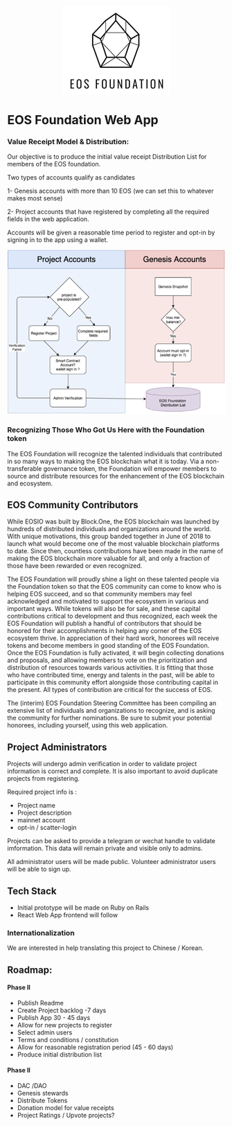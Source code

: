 <center> 
  
  ![](visual-guide/eos-foundation-logo.png)
  
</center>

# EOS Foundation Web App
### Value Receipt Model & Distribution:


Our objective is to produce the initial value receipt Distribution List for members of the EOS foundation.


Two types of accounts qualify as candidates

1- Genesis accounts with more than 10 EOS (we can set this to whatever makes most sense)

2- Project accounts that have registered by completing all the required fields in the web application. 

Accounts will be given a reasonable time period to register and opt-in by signing in to the app using a wallet.

<center> 
  
  ![](docs/foundation-webapp.png)
  
</center>

### Recognizing Those Who Got Us Here with the Foundation token

The EOS Foundation will recognize the talented individuals that contributed in so many ways to making the EOS blockchain what it is today. Via a non-transferable governance token, the Foundation will empower members to source and distribute resources for the enhancement of the EOS blockchain and ecosystem. 

## EOS Community Contributors   
While EOSIO was built by Block.One, the EOS blockchain was launched by hundreds of distributed individuals and organizations around the world. With unique motivations, this group banded together in June of 2018 to launch what would become one of the most valuable blockchain platforms to date. Since then, countless contributions have been made in the name of making the EOS blockchain more valuable for all, and only a fraction of those have been rewarded or even recognized.

The EOS Foundation will proudly shine a light on these talented people via the Foundation token so that the EOS community can come to know who is helping EOS succeed, and so that community members may feel acknowledged and motivated to support the ecosystem in various and important ways. While tokens will also be for sale, and these capital contributions critical to development and thus recognized, each week the EOS Foundation will publish a handful of contributors that should be honored for their accomplishments in helping any corner of the EOS ecosystem thrive. In appreciation of their hard work, honorees will receive tokens and become members in good standing of the EOS Foundation. Once the EOS Foundation is fully activated, it will begin collecting donations and proposals, and allowing members to vote on the prioritization and distribution of resources towards various activities. It is fitting that those who have contributed time, energy and talents in the past, will be able to participate in this community effort alongside those contributing capital in the present. All types of contribution are critical for the success of EOS.

The (interim) EOS Foundation Steering Committee has been compiling an extensive list of individuals and organizations to recognize, and is asking the community for further nominations. Be sure to submit your potential honorees, including yourself, using this web application.

## Project Administrators
Projects will undergo admin verification in order to validate project information is correct and complete. It is also important to avoid duplicate projects from registering.

Required project info is :
 - Project name
 - Project description
 - mainnet account
 - opt-in / scatter-login


Projects can be asked to provide a telegram or wechat handle to validate imformation. This data will remain private and visible only to admins.


All administrator users will be made public.
Volunteer administrator users will be able to sign up.


## Tech Stack 
- Initial prototype will be made on Ruby on Rails 
- React Web App frontend will follow


### Internationalization
We are interested in help translating this project to Chinese / Korean.



## Roadmap:

#### Phase II


 - Publish Readme 
 - Create Project backlog -7 days  
 - Publish App 30 - 45 days
 - Allow for new projects to register
 - Select admin users 
 - Terms and conditions / constitution
 - Allow for reasonable registration period (45 - 60 days)
 - Produce initial distribution list


#### Phase II

- DAC /DAO 
- Genesis stewards
- Distribute Tokens 
- Donation model for value receipts 
- Project Ratings / Upvote projects?



